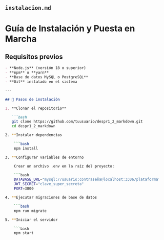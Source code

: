 
## `instalacion.md`

# Guía de Instalación y Puesta en Marcha
##  Requisitos previos

```markdown
- **Node.js** (versión 18 o superior)
- **npm** o **yarn**
- **Base de datos MySQL o PostgreSQL**
- **Git** instalado en el sistema

---

## 🚀 Pasos de instalación

1. **Clonar el repositorio**

   ```bash
   git clone https://github.com/tuusuario/despr1_2_markdown.git
   cd despr1_2_markdown

2. **Instalar dependencias

    ```bash
    npm install

3. **Configurar variables de entorno

    Crear un archivo .env en la raíz del proyecto:

    ```bash
    DATABASE_URL="mysql://usuario:contraseña@localhost:3306/plataforma"
    JWT_SECRET="clave_super_secreta"
    PORT=3000

4. **Ejecutar migraciones de base de datos

    ```bash
    npm run migrate

5. **Iniciar el servidor

    ```bash
    npm start